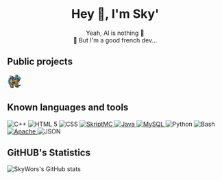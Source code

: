 <h1 align="center">Hey 👋, I'm Sky'</h1>

<p align="center">
  Yeah, AI is nothing 💭
  <br>
  🫠 But I'm a good french dev...
</p>

## Public projects

<a href="https://hilziria.fr">
  <img src="https://github.com/SkyWors/SkyWors/blob/main/content/hilziria.png" width="32" alt="HilZiria Network"></img>
</a>

## Known languages and tools

<div align-items: flex-start>
  <a>
    <img src="https://upload.wikimedia.org/wikipedia/commons/thumb/1/18/ISO_C%2B%2B_Logo.svg/800px-ISO_C%2B%2B_Logo.svg.png" width="32" alt="C++"></img>
  </a>
  <a>
    <img src="https://cdn.jsdelivr.net/gh/devicons/devicon/icons/html5/html5-original.svg" width="32" alt="HTML 5"></img>
  </a>
  <a>
    <img src="https://upload.wikimedia.org/wikipedia/commons/d/d5/CSS3_logo_and_wordmark.svg" width="32" alt="CSS"></img>
  </a>
  <a href="https://skript-mc.fr">
    <img src="https://avatars.githubusercontent.com/u/46892472?s=200&v=4" width="32" alt="SkriptMC"></img>
  </a>
  <a href="https://www.java.com">
    <img src="https://cdn.jsdelivr.net/gh/devicons/devicon/icons/java/java-original.svg" width="32" alt="Java">
  </a>
  <a href="https://www.mysql.com">
    <img src="https://cdn.jsdelivr.net/gh/devicons/devicon/icons/mysql/mysql-original.svg" width="32" alt="MySQL">
  </a>
  <a>
    <img src="https://upload.wikimedia.org/wikipedia/commons/c/c3/Python-logo-notext.svg" width="32" alt="Python">
  </a>
  <a>
    <img src="https://upload.wikimedia.org/wikipedia/commons/4/4b/Bash_Logo_Colored.svg" width="32" alt="Bash">
  </a>
  <a href="https://httpd.apache.org">
    <img src="https://cdn.jsdelivr.net/gh/devicons/devicon/icons/apache/apache-original.svg" width="32" alt="Apache">
  </a>
  <a>
    <img src="https://upload.wikimedia.org/wikipedia/commons/c/c9/JSON_vector_logo.svg" width="32" alt="JSON">
  </a>
</div>

## GitHUB's Statistics

![SkyWors's GitHub stats](https://github-readme-stats.vercel.app/api?username=skywors&count_private=true&show_icons=true&theme=vision-friendly-dark)
